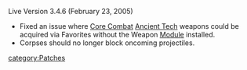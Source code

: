 Live Version 3.4.6 (February 23, 2005)

-   Fixed an issue where [Core Combat](Core_Combat "wikilink") [Ancient
    Tech](Ancient_Tech "wikilink") weapons could be acquired via
    Favorites without the Weapon [Module](Module "wikilink") installed.
-   Corpses should no longer block oncoming projectiles.

[category:Patches](category:Patches "wikilink")